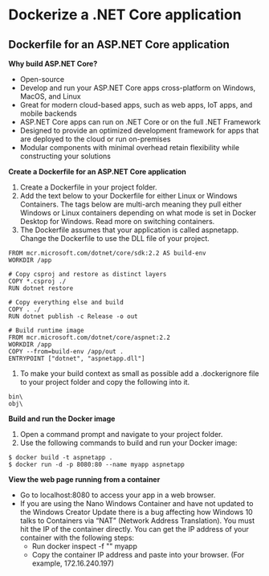 # Dockerize a .NET Core application

## Dockerfile for an ASP.NET Core application

**Why build ASP.NET Core?**

* Open-source 
* Develop and run your ASP.NET Core apps cross-platform on Windows, MacOS, and Linux 
* Great for modern cloud-based apps, such as web apps, IoT apps, and mobile backends 
* ASP.NET Core apps can run on .NET Core or on the full .NET Framework 
* Designed to provide an optimized development framework for apps that are deployed to the cloud or run on-premises 
* Modular components with minimal overhead retain flexibility while constructing your solutions

**Create a Dockerfile for an ASP.NET Core application**

1. Create a Dockerfile in your project folder. 
2. Add the text below to your Dockerfile for either Linux or Windows Containers. The tags below are multi-arch meaning they pull either Windows or Linux containers depending on what mode is set in Docker Desktop for Windows. Read more on switching containers. 
3. The Dockerfile assumes that your application is called aspnetapp. Change the Dockerfile to use the DLL file of your project.

```text
FROM mcr.microsoft.com/dotnet/core/sdk:2.2 AS build-env
WORKDIR /app

# Copy csproj and restore as distinct layers
COPY *.csproj ./
RUN dotnet restore

# Copy everything else and build
COPY . ./
RUN dotnet publish -c Release -o out

# Build runtime image
FROM mcr.microsoft.com/dotnet/core/aspnet:2.2
WORKDIR /app
COPY --from=build-env /app/out .
ENTRYPOINT ["dotnet", "aspnetapp.dll"]
```

1. To make your build context as small as possible add a .dockerignore file to your project folder and copy the following into it.

```text
bin\
obj\
```

**Build and run the Docker image**

1. Open a command prompt and navigate to your project folder. 
2. Use the following commands to build and run your Docker image:

```text
$ docker build -t aspnetapp .
$ docker run -d -p 8080:80 --name myapp aspnetapp
```

**View the web page running from a container**

* Go to localhost:8080 to access your app in a web browser. 
* If you are using the Nano Windows Container and have not updated to the Windows Creator Update there is a bug affecting how Windows 10 talks to Containers via “NAT” \(Network Address Translation\). You must hit the IP of the container directly. You can get the IP address of your container with the following steps:
  * Run docker inspect -f "" myapp 
  * Copy the container IP address and paste into your browser. \(For example, 172.16.240.197\)

